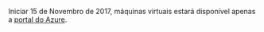 Iniciar 15 de Novembro de 2017, máquinas virtuais estará disponível apenas a [portal do Azure](https://portal.azure.com). 